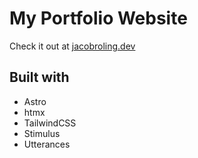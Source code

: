 # My Portfolio Website

Check it out at [jacobroling.dev](https://jacobroling.dev)

## Built with

- Astro
- htmx
- TailwindCSS
- Stimulus
- Utterances
